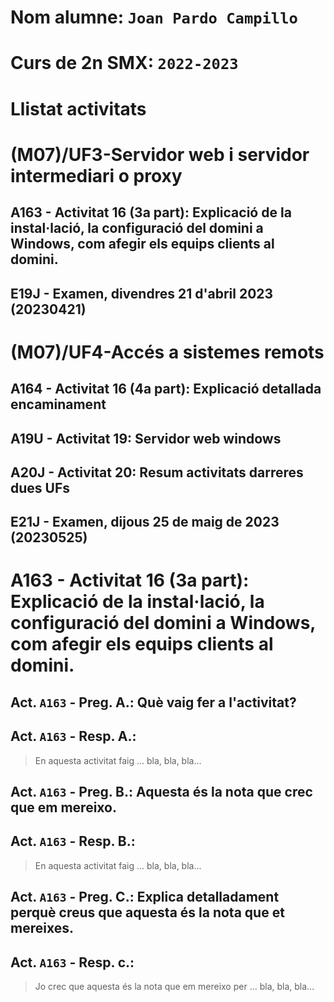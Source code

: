 # **Nom alumne**: **```Joan Pardo Campillo```**

# **Curs de 2n SMX**: **```2022-2023```**

# **Llistat activitats**

# (M07)/UF3-Servidor web i servidor intermediari o proxy
## A163 - Activitat 16 (3a part): Explicació de la instal·lació, la configuració del domini a Windows, com afegir els equips clients al domini.
## E19J - Examen, divendres 21 d'abril 2023 (20230421)
 
# (M07)/UF4-Accés a sistemes remots
## A164 - Activitat 16 (4a part): Explicació detallada encaminament
## A19U - Activitat 19: Servidor web windows
## A20J - Activitat 20: Resum activitats darreres dues UFs
## E21J - Examen, dijous 25 de maig de 2023 (20230525)


# A163 - Activitat 16 (3a part): Explicació de la instal·lació, la configuració del domini a Windows, com afegir els equips clients al domini.

## **Act. ```A163``` - Preg.  A.**: Què vaig fer a l'activitat?

## **Act. ```A163``` - Resp. A.**:

> En aquesta activitat faig ...
> bla, bla, bla...

## **Act. ```A163``` - Preg.  B.**: Aquesta és la nota que crec que em mereixo.

## **Act. ```A163``` - Resp. B.**:

> En aquesta activitat faig ...
> bla, bla, bla...

## **Act. ```A163``` - Preg.  C.**: Explica detalladament perquè creus que aquesta és la nota que et mereixes.

## **Act. ```A163``` - Resp. c.**:

> Jo crec que aquesta és la nota que em mereixo per ...
> bla, bla, bla...
